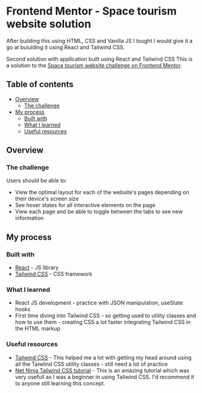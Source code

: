 # Frontend Mentor - Space tourism website solution

After building this using HTML, CSS and Vanilla JS I tought I would give it a go at buiulding it using React and Tailwind CSS. 

Second solution with application built using React and Tailwind CSS
This is a solution to the [Space tourism website challenge on Frontend Mentor](https://www.frontendmentor.io/challenges/space-tourism-multipage-website-gRWj1URZ3). 


## Table of contents

- [Overview](#overview)
  - [The challenge](#the-challenge)
- [My process](#my-process)
  - [Built with](#built-with)
  - [What I learned](#what-i-learned)
  - [Useful resources](#useful-resources)


## Overview

### The challenge

Users should be able to:

- View the optimal layout for each of the website's pages depending on their device's screen size
- See hover states for all interactive elements on the page
- View each page and be able to toggle between the tabs to see new information

## My process

### Built with

- [React](https://reactjs.org/) - JS library
- [Tailwind CSS](https://tailwindcss.com/) - CSS framework

### What I learned

- React JS development - practice with JSON manipulation, useState hooks
- First time diving into Tailwind CSS - so getting used to utility classes and how to use them - creating CSS a lot faster integrating Tailwind CSS in the HTML markup

### Useful resources

- [Tailwind CSS](https://tailwindcss.com/) - This helped me a lot with getting my head around using all the Taiwlind CSS utility classes - still need a lot of practice
- [Net Ninja Tailwind CSS tutorial](https://www.youtube.com/watch?v=bxmDnn7lrnk) - This is an amazing tutorial which was very usefull as I was a beginner in using Tailwind CSS. I'd recommend it to anyone still learning this concept. 


